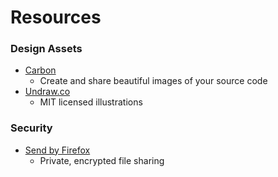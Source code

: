 # Resources

### Design Assets
* [Carbon](https://carbon.now.sh)
  * Create and share beautiful images of your source code
* [Undraw.co](https://undraw.co/)
  * MIT licensed illustrations
### Security
* [Send by Firefox](https://send.firefox.com)
  * Private, encrypted file sharing

